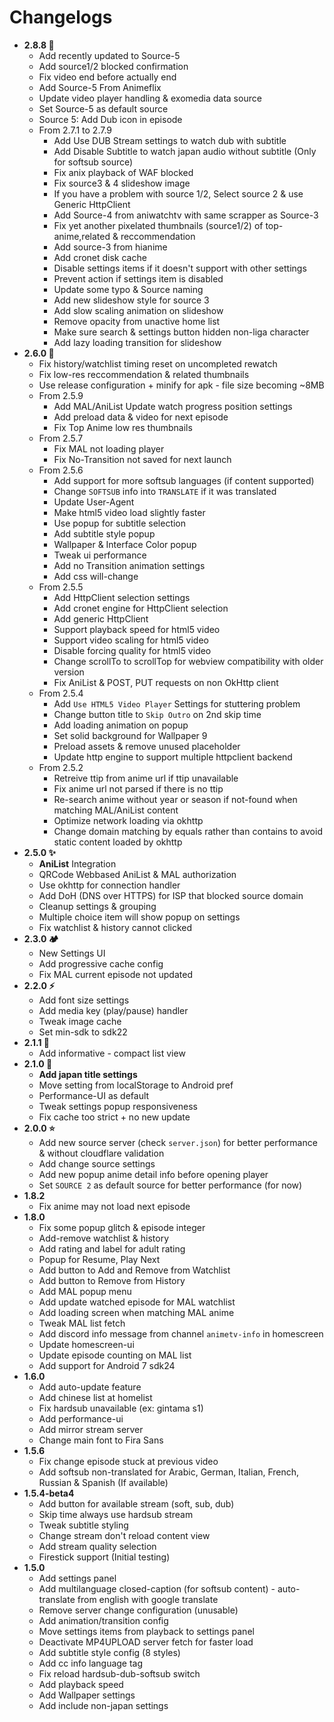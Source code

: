 # Changelogs
- **2.8.8 🍕**
  - Add recently updated to Source-5
  - Add source1/2 blocked confirmation
  - Fix video end before actually end
  - Add Source-5 From Animeflix
  - Update video player handling & exomedia data source
  - Set Source-5 as default source
  - Source 5: Add Dub icon in episode
  - From 2.7.1 to 2.7.9
    - Add Use DUB Stream settings to watch dub with subtitle
    - Add Disable Subtitle to watch japan audio without subtitle (Only for softsub source)
    - Fix anix playback of WAF blocked
    - Fix source3 & 4 slideshow image
    - If you have a problem with source 1/2, Select source 2 & use Generic HttpClient
    - Add Source-4 from aniwatchtv with same scrapper as Source-3
    - Fix yet another pixelated thumbnails (source1/2) of top-anime,related & reccommendation
    - Add source-3 from hianime
    - Add cronet disk cache
    - Disable settings items if it doesn't support with other settings
    - Prevent action if settings item is disabled
    - Update some typo & Source naming
    - Add new slideshow style for source 3
    - Add slow scaling animation on slideshow
    - Remove opacity from unactive home list
    - Make sure search & settings button hidden non-liga character
    - Add lazy loading transition for slideshow
- **2.6.0 🍬**
  - Fix history/watchlist timing reset on uncompleted rewatch
  - Fix low-res reccommendation & related thumbnails
  - Use release configuration + minify for apk - file size becoming ~8MB
  - From 2.5.9
    - Add MAL/AniList Update watch progress position settings
    - Add preload data & video for next episode
    - Fix Top Anime low res thumbnails
  - From 2.5.7
    - Fix MAL not loading player
    - Fix No-Transition not saved for next launch
  - From 2.5.6
    - Add support for more softsub languages (if content supported)
    - Change `SOFTSUB` info into `TRANSLATE` if it was translated
    - Update User-Agent
    - Make html5 video load slightly faster
    - Use popup for subtitle selection
    - Add subtitle style popup
    - Wallpaper & Interface Color popup
    - Tweak ui performance
    - Add no Transition animation settings
    - Add css will-change
  - From 2.5.5
    - Add HttpClient selection settings
    - Add cronet engine for HttpClient selection
    - Add generic HttpClient
    - Support playback speed for html5 video
    - Support video scaling for html5 video
    - Disable forcing quality for html5 video
    - Change scrollTo to scrollTop for webview compatibility with older version
    - Fix AniList & POST, PUT requests on non OkHttp client
  - From 2.5.4
    - Add `Use HTML5 Video Player` Settings for stuttering problem
    - Change button title to `Skip Outro` on 2nd skip time
    - Add loading animation on popup
    - Set solid background for Wallpaper 9
    - Preload assets & remove unused placeholder
    - Update http engine to support multiple httpclient backend
  - From 2.5.2
    - Retreive ttip from anime url if ttip unavailable
    - Fix anime url not parsed if there is no ttip
    - Re-search anime without year or season if not-found when matching MAL/AniList content
    - Optimize network loading via okhttp
    - Change domain matching by equals rather than contains to avoid static content loaded by okhttp
- **2.5.0 ✨**
  - **AniList** Integration
  - QRCode Webbased AniList & MAL authorization
  - Use okhttp for connection handler
  - Add DoH (DNS over HTTPS) for ISP that blocked source domain
  - Cleanup settings & grouping
  - Multiple choice item will show popup on settings
  - Fix watchlist & history cannot clicked
- **2.3.0 🏕️**
  - New Settings UI
  - Add progressive cache config
  - Fix MAL current episode not updated
- **2.2.0 ⚡**
  - Add font size settings
  - Add media key (play/pause) handler
  - Tweak image cache
  - Set min-sdk to sdk22
- **2.1.1 🚀**
  - Add informative - compact list view
- **2.1.0 🚀**
  - **Add japan title settings**
  - Move setting from localStorage to Android pref
  - Performance-UI as default
  - Tweak settings popup responsiveness
  - Fix cache too strict + no new update
- **2.0.0 ⭐**
  - Add new source server (check `server.json`) for better performance & without cloudflare validation
  - Add change source settings
  - Add new popup anime detail info before opening player
  - Set `SOURCE 2` as default source for better performance (for now)
- **1.8.2**
  - Fix anime may not load next episode
- **1.8.0**
  - Fix some popup glitch & episode integer
  - Add-remove watchlist & history
  - Add rating and label for adult rating
  - Popup for Resume, Play Next
  - Add button to Add and Remove from Watchlist
  - Add button to Remove from History
  - Add MAL popup menu
  - Add update watched episode for MAL watchlist
  - Add loading screen when matching MAL anime
  - Tweak MAL list fetch
  - Add discord info message from channel ⁠`animetv-info` in homescreen
  - Update homescreen-ui
  - Update episode counting on MAL list
  - Add support for Android 7 sdk24
- **1.6.0**
  - Add auto-update feature
  - Add chinese list at homelist
  - Fix hardsub unavailable (ex: gintama s1)
  - Add performance-ui
  - Add mirror stream server
  - Change main font to Fira Sans
- **1.5.6**
  - Fix change episode stuck at previous video
  - Add softsub non-translated for Arabic, German, Italian, French, Russian & Spanish (If available)
- **1.5.4-beta4**
  - Add button for available stream (soft, sub, dub)
  - Skip time always use hardsub stream
  - Tweak subtitle styling
  - Change stream don't reload content view
  - Add stream quality selection
  - Firestick support (Initial testing)
- **1.5.0**
  - Add settings panel
  - Add multilanguage closed-caption (for softsub content) - auto-translate from english with google translate
  - Remove server change configuration (unusable)
  - Add animation/transition config
  - Move settings items from playback to settings panel
  - Deactivate MP4UPLOAD server fetch for faster load
  - Add subtitle style config (8 styles)
  - Add cc info language tag
  - Fix reload hardsub-dub-softsub switch
  - Add playback speed
  - Add Wallpaper settings
  - Add include non-japan settings